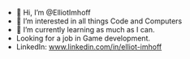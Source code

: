 - 👋 Hi, I’m @ElliotImhoff
- 👀 I’m interested in all things Code and Computers
- 🌱 I’m currently learning as much as I can.
- Looking for a job in Game development.
- LinkedIn: www.linkedin.com/in/elliot-imhoff


<!---
ElliotImhoff/ElliotImhoff is a ✨ special ✨ repository because its `README.md` (this file) appears on your GitHub profile.
You can click the Preview link to take a look at your changes.
--->
